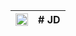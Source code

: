 
| <img src="https://media.giphy.com/media/L13NsH0Aij4Sf2Gdjt/giphy.gif" width="100%" height="100%"/> | # JD |
| --- | --- |
